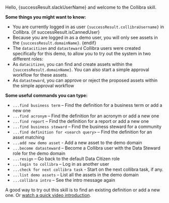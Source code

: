 Hello, {successResult.slackUserName} and welcome to the Collibra skill.

**Some things you might want to know:**
- You are currently logged in as user `{successResult.collibraUsername}` in Collibra. 
{if successResult.isCannedUser}
- Because you are logged in as a demo user, you will only see assets in the `{successResult.domainName}`.
{endif}
- The `datacitizen` and `datasteward` Collibra users were created specifically for this demo, to allow you to try out the system in two different roles: 
- As `datacitizen`, you can find and create assets within the `{successResult.domainName}`. You can also start a simple approval workflow for these assets.
- As `datasteward`, you can approve or reject the proposed assets within the simple approval workflow

**Some useful commands you can type:**
- `...find business term` – Find the definition for a business term or add a new one
- `...find acronym` – Find the definition for an acronym or add a new one
- `...find report` – Find the definition for a report or add a new one
- `...find business steward` – Find the business steward for a community
- `...find definition for <search query>` – Find the definition for an asset matching <search query>
- `...add new demo asset` - Add a new asset to the demo domain
- `...become datasteward` – Become a Collibra user with the Data Steward role for the demo domain
- `...resign` – Go back to the default Data Citizen role
- `...login to collibra` – Log in as another user
- `...check for next collibra task` - Start on the next collibra task, if any.
- `...list demo assets` – List all the assets in the demo domain
- `...collibra intro` – See the intro message again

A good way to try out this skill is to find an existing definition or add a new one. Or [watch a quick video introduction](https://vimeo.com/263880226).